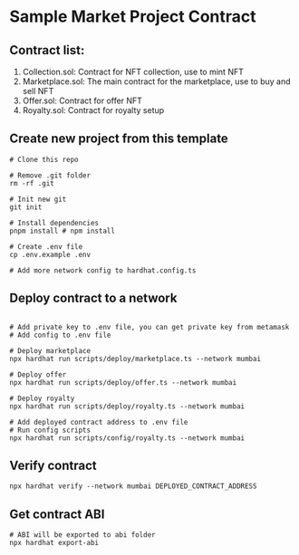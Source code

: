 # Sample Market Project Contract

## Contract list:

1. Collection.sol: Contract for NFT collection, use to mint NFT
2. Marketplace.sol: The main contract for the marketplace, use to buy and sell NFT
4. Offer.sol: Contract for offer NFT
3. Royalty.sol: Contract for royalty setup

## Create new project from this template

```shell
# Clone this repo

# Remove .git folder
rm -rf .git

# Init new git
git init

# Install dependencies
pnpm install # npm install

# Create .env file
cp .env.example .env

# Add more network config to hardhat.config.ts
```

## Deploy contract to a network

```shell

# Add private key to .env file, you can get private key from metamask
# Add config to .env file

# Deploy marketplace
npx hardhat run scripts/deploy/marketplace.ts --network mumbai

# Deploy offer
npx hardhat run scripts/deploy/offer.ts --network mumbai

# Deploy royalty
npx hardhat run scripts/deploy/royalty.ts --network mumbai

# Add deployed contract address to .env file
# Run config scripts
npx hardhat run scripts/config/royalty.ts --network mumbai
```

## Verify contract

```shell
npx hardhat verify --network mumbai DEPLOYED_CONTRACT_ADDRESS
```

## Get contract ABI

```shell
# ABI will be exported to abi folder
npx hardhat export-abi
```
